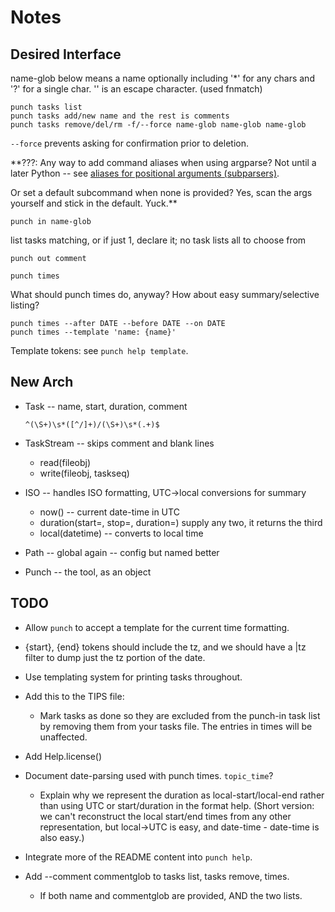 # Notes
<!-- vi: set et ts=4 sw=4 : -->
## Desired Interface
name-glob below means a name optionally including '\*' for any chars and
'?' for a single char. '\' is an escape character. (used fnmatch)

    punch tasks list
    punch tasks add/new name and the rest is comments
    punch tasks remove/del/rm -f/--force name-glob name-glob name-glob

`--force` prevents asking for confirmation prior to deletion.

**???: Any way to add command aliases when using argparse? Not until a later
Python -- see [aliases for positional arguments (subparsers)][aliases].

  [aliases]: http://bugs.python.org/issue9234

Or set a default subcommand when none is provided?
Yes, scan the args yourself and stick in the default. Yuck.**

    punch in name-glob

list tasks matching, or if just 1, declare it; no task lists all to choose from

    punch out comment

    punch times

What should punch times do, anyway? How about easy summary/selective listing?

    punch times --after DATE --before DATE --on DATE
    punch times --template 'name: {name}'

Template tokens: see `punch help template`.

## New Arch
* Task -- name, start, duration, comment

      ^(\S+)\s*([^/]+)/(\S+)\s*(.+)$

* TaskStream -- skips comment and blank lines
    - read(fileobj)
    - write(fileobj, taskseq)

* ISO -- handles ISO formatting, UTC->local conversions for summary
    - now() -- current date-time in UTC
    - duration(start=, stop=, duration=) supply any two, it returns the third
    - local(datetime) -- converts to local time

* Path -- global again -- config but named better

* Punch -- the tool, as an object

## TODO
* Allow `punch` to accept a template for the current time formatting.
* {start}, {end} tokens should include the tz, and we should have a |tz filter
  to dump just the tz portion of the date.
* Use templating system for printing tasks throughout.
* Add this to the TIPS file:

    * Mark tasks as done so they are excluded from the punch-in task
      list by removing them from your tasks file. The entries in times
      will be unaffected.
* Add Help.license()
* Document date-parsing used with punch times. `topic_time`?

    - Explain why we represent the duration as local-start/local-end rather
      than using UTC or start/duration in the format help. (Short version: we
      can't reconstruct the local start/end times from any other
      representation, but local->UTC is easy, and date-time - date-time is also
      easy.)
* Integrate more of the README content into `punch help`.
* Add --comment commentglob to tasks list, tasks remove, times.
    - If both name and commentglob are provided, AND the two lists.
